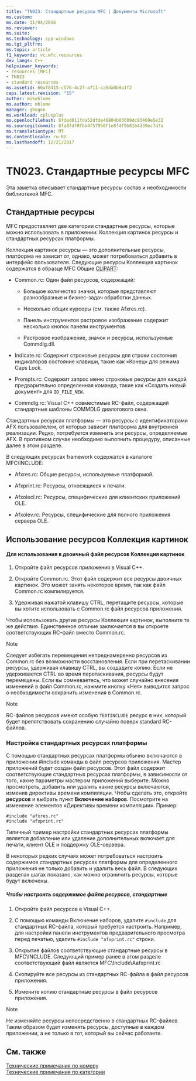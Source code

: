 ```yaml
---
title: "TN023: Стандартные ресурсы MFC | Документы Microsoft"
ms.custom: 
ms.date: 11/04/2016
ms.reviewer: 
ms.suite: 
ms.technology: cpp-windows
ms.tgt_pltfrm: 
ms.topic: article
f1_keywords: vc.mfc.resources
dev_langs: C++
helpviewer_keywords:
- resources [MFC]
- TN023
- standard resources
ms.assetid: 60af8415-c576-4c2f-a711-ca5da0b9a1f2
caps.latest.revision: "15"
author: mikeblome
ms.author: mblome
manager: ghogen
ms.workload: cplusplus
ms.openlocfilehash: 6fded011fda52dfde46804b03699dc93469e5e32
ms.sourcegitcommit: 8fa8fdf0fbb4f57950f1e8f4f9b81b4d39ec7d7a
ms.translationtype: MT
ms.contentlocale: ru-RU
ms.lasthandoff: 12/21/2017
---
```

# <a name="tn023-standard-mfc-resources"></a>TN023. Стандартные ресурсы MFC
Эта заметка описывает стандартные ресурсы состав и необходимости библиотекой MFC.  
  
## <a name="standard-resources"></a>Стандартные ресурсы  
 MFC предоставляет две категории стандартные ресурсы, которые можно использовать в приложении: Коллекция картинок ресурсы и стандартных ресурсах платформы.  
  
 Коллекция картинок ресурсы — это дополнительные ресурсы, платформа не зависит от, однако, может потребоваться добавить в интерфейс пользователя. Следующие ресурсы Коллекция картинок содержатся в образце MFC Общие [CLIPART](../visual-cpp-samples.md):  
  
-   Common.rc: Один файл ресурсов, содержащий:  
  
    -   Большое количество значки, которые представляют разнообразные и бизнес-задач обработки данных.  
  
    -   Несколько общих курсоры (см. также Afxres.rc).  
  
    -   Панель инструментов растровое изображение содержит несколько кнопок панели инструментов.  
  
    -   Растровое изображение, значок и ресурсы, используемые Commdlg.dll.  
  
-   Indicate.rc: Содержит строковые ресурсы для строки состояния индикаторов состояние клавиши, такие как «Конец» для режима Caps Lock.  
  
-   Prompts.rc: Содержит запрос меню строковые ресурсы для каждой предварительно определенная команда, такие как «Создать новый документ» для `ID_FILE_NEW`.  
  
-   Commdlg.rc: Visual C++ совместимые RC-файл, содержащий стандартные шаблоны COMMDLG диалогового окна.  
  
 Стандартных ресурсах платформы — это ресурсы с идентификаторами AFX пользователем, от которых зависит платформа для внутренней реализации. Редко, потребуется изменить эти ресурсы, определяемые AFX. В противном случае необходимо выполнить процедуру, описанные далее в этом разделе.  
  
 В следующих ресурсах framework содержатся в каталоге MFC\INCLUDE:  
  
-   Afxres.rc: Общие ресурсы, используемые платформой.  
  
-   Afxprint.rc: Ресурсы, относящиеся к печати.  
  
-   Afxolecl.rc: Ресурсы, специфические для клиентских приложений OLE.  
  
-   Afxolev.rc: Ресурсы, специфические для полного приложения сервера OLE.  
  
## <a name="using-clip-art-resources"></a>Использование ресурсов Коллекция картинок  
  
#### <a name="to-use-a-clip-art-binary-resource"></a>Для использования в двоичный файл ресурсов Коллекция картинок  
  
1.  Откройте файл ресурсов приложения в Visual C++.  
  
2.  Откройте Common.rc. Этот файл содержит все ресурсы двоичных картинок. Это может занять некоторое время, так как файл Common.rc компилируется.  
  
3.  Удерживая нажатой клавишу CTRL, перетащите ресурсы, которые вы хотите использовать с Common.rc файл ресурсов приложения.  
  
 Чтобы использовать другие ресурсы Коллекция картинок, выполните те же действия. Единственное отличие заключается в вы откроете соответствующих RC-файл вместо Common.rc.  
  
> [!NOTE]
>  Следует избегать перемещения непреднамеренно ресурсов из Common.rc без возможности восстановления. Если при перетаскивании ресурсы, удерживая клавишу CTRL, вы создадите копию. Если не удерживается CTRL во время перетаскивания, ресурсы будут перемещены. Если вы сомневаетесь, что может случайно внесения изменений в файл Common.rc, нажмите кнопку «Нет» выводится запрос о необходимости сохранить изменения в Common.rc.  
  
> [!NOTE]
>  RC-файлов ресурсов имеют особую `TEXTINCLUDE` ресурс в них, который будет препятствовать сохранению случайно поверх standard RC-файлов.  
  
### <a name="customizing-standard-framework-resources"></a>Настройка стандартных ресурсах платформы  
 С помощью стандартных ресурсах платформы обычно включаются в приложении #include команды в файл ресурсов приложения. Мастер приложений будет создан файл ресурсов. Этот файл содержит соответствующие стандартных ресурсах платформы, в зависимости от того, какие параметры мастером приложений выберите. Можно просмотреть, добавить или удалить какие ресурсы включаются, изменив директивы времени компиляции. Чтобы сделать это, откройте **ресурсов** и выбрать пункт **Включение наборов**. Посмотрите на изменение элементов «Директивы времени компиляции». Пример:  
  
```  
#include "afxres.rc"  
#include "afxprint.rc"  
```  
  
 Типичный пример настройки стандартных ресурсах платформы является добавление или удаление дополнительных включает для печати, клиент OLE и поддержку OLE-сервера.  
  
 В некоторых редких случаях может потребоваться настроить содержимое стандартных ресурсах платформы для определенного приложения не только добавить и удалить весь файл. В следующих разделах шагах показано, как можно ограничить ресурсы, которые будут включены.  
  
##### <a name="to-customize-the-contents-of-a-standard-resource-file"></a>Чтобы настроить содержимое файла ресурсов, стандартные  
  
1.  Откройте файл ресурсов в Visual C++.  
  
2.  С помощью команды Включение наборов, удалите `#include` для стандартных RC-файла, который требуется настроить. Например, для настройки панели инструментов предварительного просмотра перед печатью, удалить `#include "afxprint.rc"` строки.  
  
3.  Открытие файлов соответствующие стандартные ресурсы в MFC\INCLUDE. Следующий пример ранее в этом разделе соответствующий файл является MFC\Include\Aafxprint.rc  
  
4.  Скопируйте все ресурсы из стандартных RC-файла в файл ресурсов приложения.  
  
5.  Измените копию стандартные ресурсы в файл ресурсов приложения.  
  
> [!NOTE]
>  Не изменяйте ресурсы непосредственно в стандартных RC-файлов. Таким образом будет изменять ресурсы, доступные в каждом приложении, а не только в тот, который вы сейчас работаете.  
  
## <a name="see-also"></a>См. также  
 [Технические примечания по номеру](../mfc/technical-notes-by-number.md)   
 [Технические примечания по категории](../mfc/technical-notes-by-category.md)

